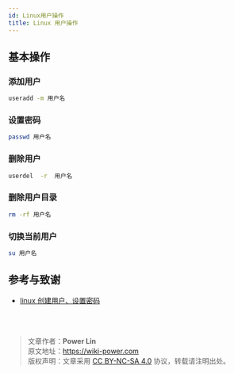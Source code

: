 ```yaml
---
id: Linux用户操作
title: Linux 用户操作
---
```


## 基本操作

### 添加用户

```bash
useradd -m 用户名
```

### 设置密码  

```bash
passwd 用户名
```

### 删除用户

```bash
userdel  -r  用户名
```

### 删除用户目录

```bash
rm -rf 用户名
```

### 切换当前用户

```bash
su 用户名
```

## 参考与致谢

- [linux 创建用户、设置密码](https://blog.csdn.net/li_101357/article/details/69367457)

<br />

<br />

> 文章作者：**Power Lin**  
> 原文地址：<https://wiki-power.com>  
> 版权声明：文章采用 [CC BY-NC-SA 4.0](https://creativecommons.org/licenses/by/4.0/deed.zh) 协议，转载请注明出处。
